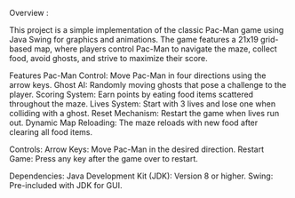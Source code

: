 Overview :

This project is a simple implementation of the classic Pac-Man game using Java Swing for graphics and animations. The game features a 21x19 grid-based map, where players control Pac-Man to navigate the maze, collect food, avoid ghosts, and strive to maximize their score.

Features
Pac-Man Control: 
Move Pac-Man in four directions using the arrow keys.
Ghost AI:
Randomly moving ghosts that pose a challenge to the player.
Scoring System: 
Earn points by eating food items scattered throughout the maze.
Lives System: 
Start with 3 lives and lose one when colliding with a ghost.
Reset Mechanism:
Restart the game when lives run out.
Dynamic Map Reloading: 
The maze reloads with new food after clearing all food items.


Controls:
Arrow Keys: Move Pac-Man in the desired direction.
Restart Game: Press any key after the game over to restart.


Dependencies:
Java Development Kit (JDK): Version 8 or higher.
Swing: Pre-included with JDK for GUI.



